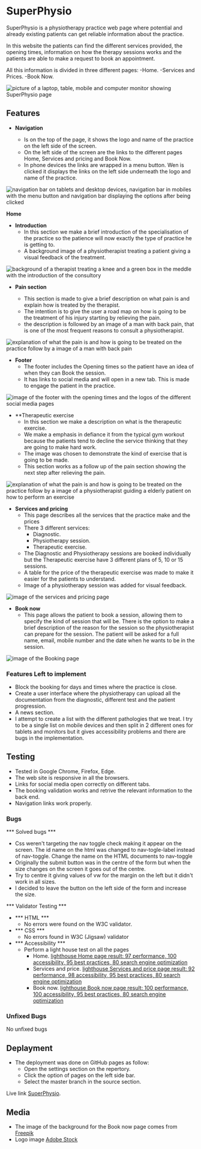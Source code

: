 # SuperPhysio


SuperPhysio is a physiotherapy practice web page where potential and already existing patients can get reliable information about the practice.


In this website the patients can find the different services provided, the opening times, information on how the therapy sessions works and the patients are able to make a request to book an appointment.


All this information is divided in three different pages:
-Home.
-Services and Prices.
-Book Now.






![picture of a laptop, table, mobile and computer monitor showing SuperPhysio page](/assets/images/responsive.jpg)




## Features


- **Navigation**


    - Is on the top of the page, it shows the logo and name of the practice on the left side of the screen.
    - On the left side of the screen are the links to the different pages Home, Services and pricing and Book Now.
    - In phone devices the links are wrapped in a menu button. Wen is clicked it displays the links on the left side underneath the logo and name of the practice.






![navigation bar on tablets and desktop devices, navigation bar in mobiles with the menu button and navigation bar displaying the options after being clicked](/assets/images/navigation.jpg)




**Home**


- **Introduction**
    - In this section we make a brief introduction of the specialisation of the practice so the patience will now exactly the type of practice he is getting to.
    - A background image of a physiotherapist treating a patient giving a visual feedback of the treatment.






![background of a therapist treating a knee and a green box in the meddle with the introduction of the consultory](/assets/images/introduction.jpg)




- **Pain section**


    - This section is made to give a brief description on what pain is and explain how is treated by the therapist.
    - The intention is to give the user a road map on how is going to be the treatment of his injury starting by relieving the pain.
    - the description is followed by an image of a man with back pain, that is one of the most frequent reasons to consult a physiotherapist.




![explanation of what the pain is and how is going to be treated on the practice follow by a image of a man with back pain](/assets/images/pain-section.jpg)




- **Footer**
    - The footer includes the Opening times so the patient have an idea of when they can Book the session.
    - It has links to social media and will open in a new tab. This is made to engage the patient in the practice.


![image of the footer with the opening times and the logos of the different social media pages](/assets/images/footer.jpg)




- **Therapeutic exercise
    - In this section we make a description on what is the therapeutic exercise.
    - We make a emphasis in defiance it from the typical gym workout because the patients tend to decline the service thinking that they are going to make hard work.
    - The image was chosen to demonstrate the kind of exercise that is going to be made.
    - This section works as a follow up of the pain section showing the next step after relieving the pain.




![explanation of what the pain is and how is going to be treated on the practice follow by a image of a physiotherapist guiding a elderly patient on how to perform an exercise](/assets/images/texercise.jpg)




- **Services and pricing**
    - This page describes all the services that the practice make and the prices
    - There 3 different services:
        - Diagnostic.
        - Physiotherapy session.
        - Therapeutic exercise.
    - The Diagnostic and Physiotherapy sessions are booked individually but the Therapeutic exercise have 3 different plans of 5, 10 or 15 sessions.
    - A table for the price of the therapeutic exercise was made to make it easier for the patients to understand.
    - Image of a physiotherapy session was added for visual feedback.




![image of the services and pricing page](/assets/images/services-and-pricing.jpg)




- **Book now**
    - This page allows the patient to book a session, allowing them to specify the kind of session that will be. There is the option to make a brief description of the reason for the session so the physiotherapist can prepare for the session. The patient will be asked for a full name, email, mobile number and the date when he wants to be in the session.




![image of the Booking page](/assets/images/booking-page.png)




### Features Left to implement ###
- Block the booking for days and times where the practice is close.
- Create a user interface where the physiotherapy can upload all the documentation from the diagnostic, different test and the patient progression.
- A news section.
- I attempt to create a list with the different pathologies that we treat. I try to be a single list on mobile devices and then split in 2 different ones for tablets and monitors but it gives accessibility problems and there are bugs in the implementation.




## Testing ##
- Tested in Google Chrome, Firefox, Edge.
- The web site is responsive in all the browsers.
- Links for social media open correctly on different tabs.
- The booking validation works and retrive the relevant information to the back end.
- Navigation links work properly.


### Bugs ###


*** Solved bugs ***
- Css weren't targeting the nav toggle check making it appear on the screen. The id name on the html was changed to nav-togle-label instead of nav-toggle. Change the name on the HTML documents to nav-toggle
- Originally the submit button was in the centre of the form but when the size changes on the screen it goes out of the centre.
- Try to centre it giving values of vw for the margin on the left but it didn't work in all sizes.
- I decided to leave the button on the left side of the form and increase the size.


*** Validator Testing ***
- *** HTML ***
    - No errors were found on the W3C validator.
- *** CSS ***
    - No errors found in W3C (Jigsaw) validator
- *** Accessibility ***
    - Perform a light house test on all the pages
        - Home.
        [lighthouse Home page result: 97 performance, 100 accessibility, 95 best practices, 80 search engine optimization](/assets/images/lighthouse-home.jpg)
        - Services and price.
        [lighthouse Services and price page result: 92 performance, 98 accessibility, 95 best practices, 80 search engine optimization](/assets/images/lighthouse-services-and-prices.jpg)
        - Book now.
        [lighthouse Book now page result: 100 performance, 100 accessibility, 95 best practices, 80 search engine optimization](/assets/images/lighthouse-book-now.jpg)


### Unfixed Bugs ###


No unfixed bugs


## Deplayment ##
- The deployment was done on GitHub pages as follow:
    - Open the settings section on the repertory.
    - Click the option of pages on the left side bar.
    - Select the master branch in the source section.


Live link [SuoerPhysio](https://luisg882.github.io/Super-Physio-main/index.html).


## Media ##


- The image of the background for the Book now page comes from [Freepik](https://www.freepik.com/premium-photo/physiotherapist-giving-shoulder-therapy-woman_7875941.htm)
- Logo image [Adobe Stock](https://stock.adobe.com/search?k=%22spine+vector%22)

